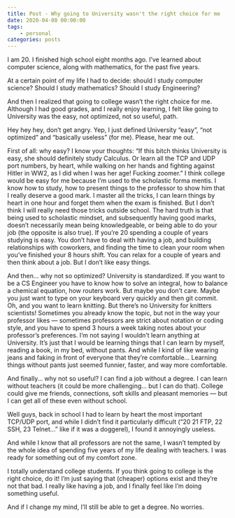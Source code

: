 ```yaml
---
title: Post - Why going to University wasn't the right choice for me
date: 2020-04-08 00:00:00
tags:
    - personal
categories: posts
---
```


I am 20. I finished high school eight months ago. I’ve learned about computer science, along with mathematics, for the past five years.

At a certain point of my life I had to decide: should I study computer science? Should I study mathematics? Should I study Engineering?

And then I realized that going to college wasn’t the right choice for me. Although I had good grades, and I really enjoy learning, I felt like going to University was the easy, not optimized, not so useful, path.

<!--more-->

Hey hey hey, don’t get angry. Yep, I just defined University “easy”, “not optimized” and “basically useless” (for me). Please, hear me out.

First of all: why easy? I know your thoughts: “If this bitch thinks University is easy, she should definitely study Calculus. Or learn all the TCP and UDP port numbers, by heart, while walking on her hands and fighting against Hitler in WW2, as I did when I was her age! Fucking zoomer.”
I think college would be easy for me because I’m used to the scholastic forma mentis. I know how to study, how to present things to the professor to show him that I really deserve a good mark. I master all the tricks, I can learn things by heart in one hour and forget them when the exam is finished. But I don’t think I will really need those tricks outside school.
The hard truth is that being used to scholastic mindset, and subsequently having good marks, doesn’t necessarily mean being knowledgeable, or being able to do your job (the opposite is also true).
If you’re 20 spending a couple of years studying is easy. You don’t have to deal with having a job, and building relationships with coworkers, and finding the time to clean your room when you’ve finished your 8 hours shift. You can relax for a couple of years and then think about a job.
But I don’t like easy things.

And then… why not so optimized?
University is standardized. If you want to be a CS Engineer you have to know how to solve an integral, how to balance a chemical equation, how routers work. But maybe you don’t care. Maybe you just want to type on your keyboard very quickly and then git commit. Oh, and you want to learn knitting. But there’s no University for knitters scientists!
Sometimes you already know the topic, but not in the way your professor likes — sometimes professors are strict about notation or coding style, and you have to spend 3 hours a week taking notes about your professor’s preferences.
I’m not saying I wouldn’t learn anything at University. It’s just that I would be learning things that I can learn by myself, reading a book, in my bed, without pants. And while I kind of like wearing jeans and faking in front of everyone that they’re comfortable… Learning things without pants just seemed funnier, faster, and way more comfortable.

And finally… why not so useful?
I can find a job without a degree. I can learn without teachers (it could be more challenging… but I can do that).
College could give me friends, connections, soft skills and pleasant memories — but I can get all of these even without school.

Well guys, back in school I had to learn by heart the most important TCP/UDP port, and while I didn’t find it particularly difficult (“20 21 FTP, 22 SSH, 23 Telnet…” like if it was a doggerel), I found it annoyingly useless.

And while I know that all professors are not the same, I wasn’t tempted by the whole idea of spending five years of my life dealing with teachers. I was ready for something out of my comfort zone.

I totally understand college students. If you think going to college is the right choice, do it! I’m just saying that (cheaper) options exist and they’re not that bad. I really like having a job, and I finally feel like I’m doing something useful.

And if I change my mind, I’ll still be able to get a degree. No worries.
